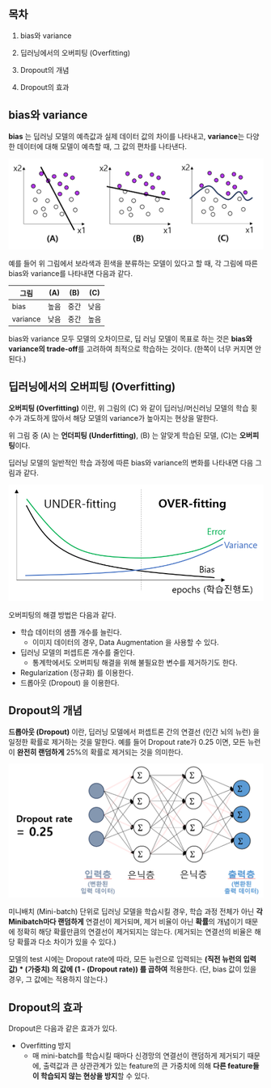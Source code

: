 ## 목차
1. bias와 variance

2. 딥러닝에서의 오버피팅 (Overfitting)

3. Dropout의 개념

4. Dropout의 효과

## bias와 variance
**bias** 는 딥러닝 모델의 예측값과 실제 데이터 값의 차이를 나타내고, **variance**는 다양한 데이터에 대해 모델이 예측할 때, 그 값의 편차를 나타낸다.

![오버피팅 예시](./images/Overfitting_1.PNG)

예를 들어 위 그림에서 보라색과 흰색을 분류하는 모델이 있다고 할 때, 각 그림에 따른 bias와 variance를 나타내면 다음과 같다.

|그림|(A)|(B)|(C)|
|---|---|---|---|
|bias|높음|중간|낮음|
|variance|낮음|중간|높음|

bias와 variance 모두 모델의 오차이므로, 딥 러닝 모델이 목표로 하는 것은 **bias와 variance의 trade-off**를 고려하여 최적으로 학습하는 것이다. (한쪽이 너무 커지면 안 된다.)

## 딥러닝에서의 오버피팅 (Overfitting)
**오버피팅 (Overfitting)** 이란, 위 그림의 (C) 와 같이 딥러닝/머신러닝 모델의 학습 횟수가 과도하게 많아서 해당 모델의 variance가 높아지는 현상을 말한다.

위 그림 중 (A) 는 **언더피팅 (Underfitting)**, (B) 는 알맞게 학습된 모델, (C)는 **오버피팅**이다.

딥러닝 모델의 일반적인 학습 과정에 따른 bias와 variance의 변화를 나타내면 다음 그림과 같다.

![오버피팅 모델 학습 진행 그래프](./images/Overfitting_2.PNG)

오버피팅의 해결 방법은 다음과 같다.
* 학습 데이터의 샘플 개수를 늘린다.
  * 이미지 데이터의 경우, Data Augmentation 을 사용할 수 있다.
* 딥러닝 모델의 퍼셉트론 개수를 줄인다.
  * 통계학에서도 오버피팅 해결을 위해 불필요한 변수를 제거하기도 한다.
* Regularization (정규화) 를 이용한다.
* 드롭아웃 (Dropout) 을 이용한다.

## Dropout의 개념
**드롭아웃 (Dropout)** 이란, 딥러닝 모델에서 퍼셉트론 간의 연결선 (인간 뇌의 뉴런) 을 일정한 확률로 제거하는 것을 말한다. 예를 들어 Dropout rate가 0.25 이면, 모든 뉴런이 **완전히 랜덤하게** 25%의 확률로 제거되는 것을 의미한다.

![드롭아웃 예시](./images/Dropout_1.PNG)

미니배치 (Mini-batch) 단위로 딥러닝 모델을 학습시킬 경우, 학습 과정 전체가 아닌 **각 Minibatch마다 랜덤하게** 연결선이 제거되며, 제거 비율이 아닌 **확률**의 개념이기 때문에 정확히 해당 확률만큼의 연결선이 제거되지는 않는다. (제거되는 연결선의 비율은 해당 확률과 다소 차이가 있을 수 있다.)

모델의 test 시에는 Dropout rate에 따라, 모든 뉴런으로 입력되는 **(직전 뉴런의 입력값) * (가중치) 의 값에 (1 - (Dropout rate)) 를 곱하여** 적용한다. (단, bias 값이 있을 경우, 그 값에는 적용하지 않는다.)

## Dropout의 효과
Dropout은 다음과 같은 효과가 있다.
* Overfitting 방지
  * 매 mini-batch를 학습시킬 때마다 신경망의 연결선이 랜덤하게 제거되기 때문에, 출력값과 큰 상관관계가 있는 feature의 큰 가중치에 의해 **다른 feature들이 학습되지 않는 현상을 방지**할 수 있다.